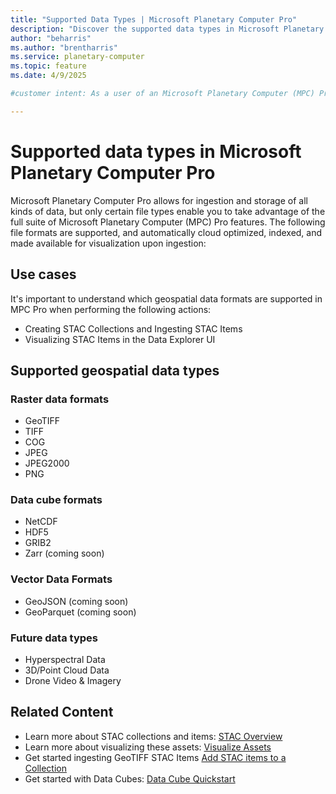 ```yaml
---
title: "Supported Data Types | Microsoft Planetary Computer Pro"
description: "Discover the supported data types in Microsoft Planetary Computer Pro, including raster, data cubes, and future formats like Zarr and 3D data."
author: "beharris"
ms.author: "brentharris"
ms.service: planetary-computer
ms.topic: feature
ms.date: 4/9/2025

#customer intent: As a user of an Microsoft Planetary Computer (MPC) Pro GeoCatalog, I want to understand which geospatial data formats are supported so that I can understand the capabilities of MPC Pro. 

---
```


# Supported data types in Microsoft Planetary Computer Pro

Microsoft Planetary Computer Pro allows for ingestion and storage of all kinds of data, but only certain file types enable you to take advantage of the full suite of Microsoft Planetary Computer (MPC) Pro features. The following file formats are supported, and automatically cloud optimized, indexed, and made available for visualization upon ingestion:

## Use cases

It's important to understand which geospatial data formats are supported in MPC Pro when performing the following actions:
- Creating STAC Collections and Ingesting STAC Items
- Visualizing STAC Items in the Data Explorer UI

## Supported geospatial data types
### Raster data formats

* GeoTIFF  
* TIFF  
* COG  
* JPEG  
* JPEG2000  
* PNG  

### Data cube formats

* NetCDF  
* HDF5  
* GRIB2  
* Zarr (coming soon)

### Vector Data Formats

* GeoJSON (coming soon)
* GeoParquet (coming soon)

### Future data types

* Hyperspectral Data  
* 3D/Point Cloud Data  
* Drone Video & Imagery  

## Related Content

- Learn more about STAC collections and items: [STAC Overview](./stac-overview.md)
- Learn more about visualizing these assets: [Visualize Assets](visualize-assets.md)
- Get started ingesting GeoTIFF STAC Items [Add STAC items to a Collection](./add-stac-item-to-collection.md)
- Get started with Data Cubes: [Data Cube Quickstart](./datacube-quickstart.md)
